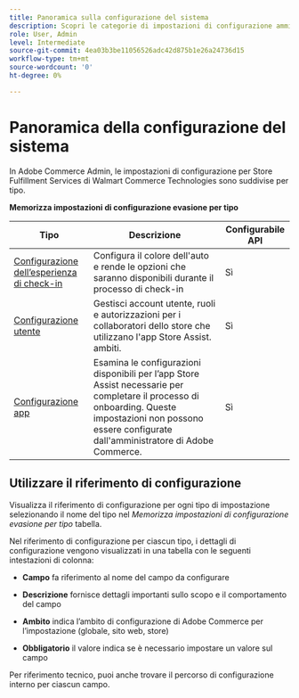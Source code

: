 ```yaml
---
title: Panoramica sulla configurazione del sistema
description: Scopri le categorie di impostazioni di configurazione amministratore disponibili per la soluzione Store Fulfillment e come sono configurate.
role: User, Admin
level: Intermediate
source-git-commit: 4ea03b3be11056526adc42d875b1e26a24736d15
workflow-type: tm+mt
source-wordcount: '0'
ht-degree: 0%

---
```


# Panoramica della configurazione del sistema

In Adobe Commerce Admin, le impostazioni di configurazione per Store Fulfillment Services di Walmart Commerce Technologies sono suddivise per tipo.

**Memorizza impostazioni di configurazione evasione per tipo**

| **Tipo** | **Descrizione** | **Configurabile API** |
|-------------------------------------------------------------------|--------------------------------------------------------------------------------------------------------------------------------------------------------------------------|----------------------|
| [Configurazione dell’esperienza di check-in](store-location-map-provider-setup.md) | Configura il colore dell&#39;auto e rende le opzioni che saranno disponibili durante il processo di check-in | Sì |
| [Configurazione utente](user-setup.md) | Gestisci account utente, ruoli e autorizzazioni per i collaboratori dello store che utilizzano l&#39;app Store Assist. ambiti. | Sì |
| [Configurazione app](app-setup.md) | Esamina le configurazioni disponibili per l’app Store Assist necessarie per completare il processo di onboarding. Queste impostazioni non possono essere configurate dall&#39;amministratore di Adobe Commerce. | Sì |


## Utilizzare il riferimento di configurazione

Visualizza il riferimento di configurazione per ogni tipo di impostazione selezionando il nome del tipo nel _Memorizza impostazioni di configurazione evasione per tipo_ tabella.

Nel riferimento di configurazione per ciascun tipo, i dettagli di configurazione vengono visualizzati in una tabella con le seguenti intestazioni di colonna:

- **Campo** fa riferimento al nome del campo da configurare

- **Descrizione** fornisce dettagli importanti sullo scopo e il comportamento del campo

- **Ambito** indica l’ambito di configurazione di Adobe Commerce per l’impostazione (globale, sito web, store)

- **Obbligatorio** il valore indica se è necessario impostare un valore sul campo

Per riferimento tecnico, puoi anche trovare il percorso di configurazione interno per ciascun campo.
